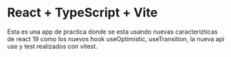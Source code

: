 # React + TypeScript + Vite

Esta es una app de practica donde se esta usando nuevas caracterizticas de react 19 como los nuevos hook useOptimistic, useTransition, la nueva api use y test realizados con vitest.
